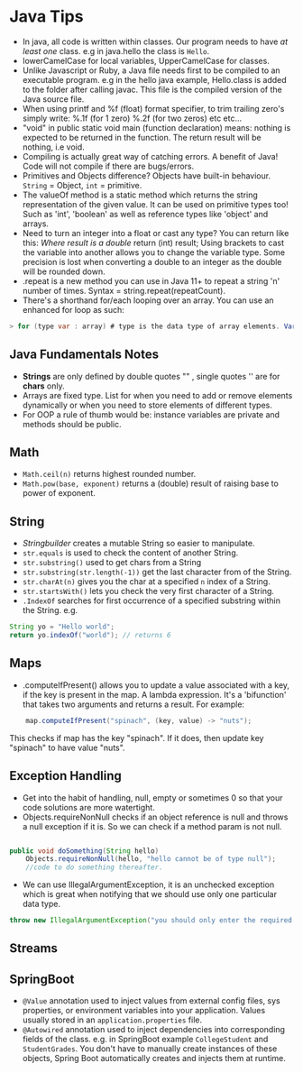Java Tips
=========

- In java, all code is written within classes. Our program needs to have *at least one* class. e.g in java.hello the class is `Hello`.
- lowerCamelCase for local variables, UpperCamelCase for classes.
- Unlike Javascript or Ruby, a Java file needs first to be compiled to an executable program. e.g
in the hello java example, Hello.class is added to the folder after calling javac. This file is the compiled version of the Java source file.
- When using printf and %f (float) format specifier, to trim trailing zero's simply write: %.1f (for 1 zero) %.2f (for two zeros) etc etc...
- "void" in public static void main (function declaration) means: nothing is expected to be returned in the function. The return result will be
nothing, i.e void.
- Compiling is actually great way of catching errors. A benefit of Java! Code will not compile if there are bugs/errors.
- Primitives and Objects difference? Objects have built-in behaviour. `String` = Object, `int` = primitive.
- The valueOf method is a static method which returns the string representation of the given value. It can be used on primitive types too! Such as 'int', 'boolean' as well as reference types like 'object' and arrays.
- Need to turn an integer into a float or cast any type? You can return like this: *Where result is a double* return (int) result; Using brackets to cast the variable into another allows you to change the variable type. Some precision is lost when converting a double to an integer as the double will be rounded down.
- .repeat is a new method you can use in Java 11+ to repeat a string 'n' number of times. Syntax = string.repeat(repeatCount).
- There's a shorthand for/each looping over an array. You can use an enhanced for loop as such:

```java
> for (type var : array) # type is the data type of array elements. Var is the variable that holds each element of the array in turn.
```

Java Fundamentals Notes
-----------------------

- **Strings** are only defined by double quotes "" , single quotes '' are for **chars** only.
- Arrays are fixed type. List for when you need to add or remove elements dynamically or when you need to store elements of different types.
- For OOP a rule of thumb would be: instance variables are private and methods should be public.

Math
-----

- `Math.ceil(n)` returns highest rounded number.
- `Math.pow(base, exponent)` returns a (double) result of raising base to power of exponent.

String
------

- *Stringbuilder* creates a mutable String so easier to manipulate.
- `str.equals` is used to check the content of another String.
- `str.substring()` used to get chars from a String
- `str.substring(str.length(-1))` get the last character from of the String.
- `str.charAt(n)` gives you the char at a specified `n` index of a String.
- `str.startsWith()` lets you check the very first character of a String.
- `.IndexOf` searches for first occurrence of a specified substring within the String. e.g.

```java
String yo = "Hello world";
return yo.indexOf("world"); // returns 6
```

Maps
-----

- .computeIfPresent() allows you to update a value associated with a key, if the key is present in the map. A lambda expression. It's a 'bifunction' that takes two arguments and returns a result. For example:

```java
    map.computeIfPresent("spinach", (key, value) -> "nuts");
```

This checks if map has the key "spinach". If it does, then update key "spinach" to have value "nuts".

Exception Handling
----------

- Get into the habit of handling, null, empty or sometimes 0 so that your code solutions are more watertight.
- Objects.requireNonNull checks if an object reference is null and throws a null exception if it is. So we can check if a method param is not null.

```java

public void doSomething(String hello)
    Objects.requireNonNull(hello, "hello cannot be of type null");
    //code to do something thereafter.

```

- We can use IllegalArgumentException, it is an unchecked exception which is great when notifying that we should use only one particular data type.

```java
throw new IllegalArgumentException("you should only enter the required type")
```

Streams
--------

SpringBoot
-----

- `@Value` annotation used to inject values from external config files, sys properties, or environment variables into your application. Values usually stored in an `application.properties` file.
- `@Autowired` annotation used to inject dependencies into corresponding fields of the class. e.g. in SpringBoot example `CollegeStudent` and `StudentGrades`. You don't have to manually create instances of these objects, Spring Boot automatically creates and injects them at runtime.
